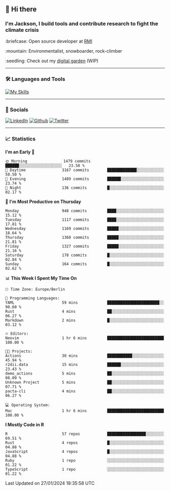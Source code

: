 ## :wave: Hi there
### I'm Jackson, I build tools and contribute research to fight the climate crisis
<p> :briefcase: Open source developer at <a href="https://rmi.org/" alt="RMI">RMI</a></p>
<p> :mountain: Environmentalist, snowboarder, rock-climber</p>
<p> :seedling: Check out my <a href="https://jdhoffa.github.io/" alt="digital garden">digital garden</a> (WIP) </p>

---

### :hammer_and_wrench: Languages and Tools

[![My Skills](https://skillicons.dev/icons?i=r,python,rust,js,html,css,postgresql,neovim,azure,docker,git&perline=6&theme=dark)](https://skillicons.dev)

---

### :iphone: Socials

[![LinkedIn](https://skillicons.dev/icons?i=linkedin&theme=dark)](https://www.linkedin.com/in/jackson-hoffart/) 
[![Github](https://skillicons.dev/icons?i=github&theme=dark)](https://github.com/jdhoffa) 
[![Twitter](https://skillicons.dev/icons?i=twitter&theme=dark)](https://twitter.com/jdhoffart) 

---

### :chart_with_upwards_trend: Statistics

 
<!--START_SECTION:waka-->
**I'm an Early 🐤** 

```text
🌞 Morning                1479 commits        ██████░░░░░░░░░░░░░░░░░░░   23.58 % 
🌆 Daytime                3167 commits        █████████████░░░░░░░░░░░░   50.50 % 
🌃 Evening                1489 commits        ██████░░░░░░░░░░░░░░░░░░░   23.74 % 
🌙 Night                  136 commits         █░░░░░░░░░░░░░░░░░░░░░░░░   02.17 % 
```
📅 **I'm Most Productive on Thursday** 

```text
Monday                   948 commits         ████░░░░░░░░░░░░░░░░░░░░░   15.12 % 
Tuesday                  1117 commits        ████░░░░░░░░░░░░░░░░░░░░░   17.81 % 
Wednesday                1169 commits        █████░░░░░░░░░░░░░░░░░░░░   18.64 % 
Thursday                 1368 commits        █████░░░░░░░░░░░░░░░░░░░░   21.81 % 
Friday                   1327 commits        █████░░░░░░░░░░░░░░░░░░░░   21.16 % 
Saturday                 178 commits         █░░░░░░░░░░░░░░░░░░░░░░░░   02.84 % 
Sunday                   164 commits         █░░░░░░░░░░░░░░░░░░░░░░░░   02.62 % 
```


📊 **This Week I Spent My Time On** 

```text
🕑︎ Time Zone: Europe/Berlin

💬 Programming Languages: 
YAML                     59 mins             ███████████████████████░░   90.60 % 
Rust                     4 mins              ██░░░░░░░░░░░░░░░░░░░░░░░   06.27 % 
Markdown                 2 mins              █░░░░░░░░░░░░░░░░░░░░░░░░   03.12 % 

🔥 Editors: 
Neovim                   1 hr 6 mins         █████████████████████████   100.00 % 

🐱‍💻 Projects: 
Actions                  30 mins             ███████████░░░░░░░░░░░░░░   45.94 % 
r2dii.data               15 mins             ██████░░░░░░░░░░░░░░░░░░░   23.43 % 
demo_actions             5 mins              ██░░░░░░░░░░░░░░░░░░░░░░░   08.09 % 
Unknown Project          5 mins              ██░░░░░░░░░░░░░░░░░░░░░░░   07.71 % 
pacta-cli                4 mins              ██░░░░░░░░░░░░░░░░░░░░░░░   06.27 % 

💻 Operating System: 
Mac                      1 hr 6 mins         █████████████████████████   100.00 % 
```

**I Mostly Code in R** 

```text
R                        57 repos            █████████████████░░░░░░░░   69.51 % 
Rust                     4 repos             █░░░░░░░░░░░░░░░░░░░░░░░░   04.88 % 
JavaScript               4 repos             █░░░░░░░░░░░░░░░░░░░░░░░░   04.88 % 
Ruby                     1 repo              ░░░░░░░░░░░░░░░░░░░░░░░░░   01.22 % 
TypeScript               1 repo              ░░░░░░░░░░░░░░░░░░░░░░░░░   01.22 % 
```




 Last Updated on 27/01/2024 18:35:58 UTC
<!--END_SECTION:waka-->
